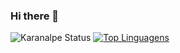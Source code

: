 ### Hi there 👋
![Karanalpe Status](https://github-readme-stats.vercel.app/api?username=rafaellecardoso&theme=dark&show_icons=true)
[![Top Linguagens](https://github-readme-stats.vercel.app/api/top-langs/?username=rafaellecardoso&layout=compact)](https://github.com/anuraghazra/github-readme-stats)
